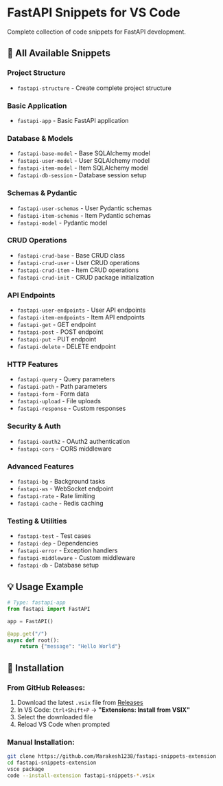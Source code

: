 # FastAPI Snippets for VS Code

Complete collection of code snippets for FastAPI development.

## 🚀 All Available Snippets

### Project Structure
- `fastapi-structure` - Create complete project structure

### Basic Application  
- `fastapi-app` - Basic FastAPI application

### Database & Models
- `fastapi-base-model` - Base SQLAlchemy model
- `fastapi-user-model` - User SQLAlchemy model
- `fastapi-item-model` - Item SQLAlchemy model
- `fastapi-db-session` - Database session setup

### Schemas & Pydantic
- `fastapi-user-schemas` - User Pydantic schemas
- `fastapi-item-schemas` - Item Pydantic schemas
- `fastapi-model` - Pydantic model

### CRUD Operations
- `fastapi-crud-base` - Base CRUD class
- `fastapi-crud-user` - User CRUD operations  
- `fastapi-crud-item` - Item CRUD operations
- `fastapi-crud-init` - CRUD package initialization

### API Endpoints
- `fastapi-user-endpoints` - User API endpoints
- `fastapi-item-endpoints` - Item API endpoints
- `fastapi-get` - GET endpoint
- `fastapi-post` - POST endpoint
- `fastapi-put` - PUT endpoint
- `fastapi-delete` - DELETE endpoint

### HTTP Features
- `fastapi-query` - Query parameters
- `fastapi-path` - Path parameters  
- `fastapi-form` - Form data
- `fastapi-upload` - File uploads
- `fastapi-response` - Custom responses

### Security & Auth
- `fastapi-oauth2` - OAuth2 authentication
- `fastapi-cors` - CORS middleware

### Advanced Features
- `fastapi-bg` - Background tasks
- `fastapi-ws` - WebSocket endpoint
- `fastapi-rate` - Rate limiting
- `fastapi-cache` - Redis caching

### Testing & Utilities
- `fastapi-test` - Test cases
- `fastapi-dep` - Dependencies
- `fastapi-error` - Exception handlers
- `fastapi-middleware` - Custom middleware
- `fastapi-db` - Database setup

## 💡 Usage Example

```python
# Type: fastapi-app
from fastapi import FastAPI

app = FastAPI()

@app.get("/")
async def root():
    return {"message": "Hello World"}
```


## 🚀 Installation

### From GitHub Releases:
1. Download the latest `.vsix` file from [Releases](https://github.com/Marakesh1238/fastapi-snippets-extension/releases)
2. In VS Code: `Ctrl+Shift+P` → **"Extensions: Install from VSIX"**
3. Select the downloaded file
4. Reload VS Code when prompted

### Manual Installation:
```bash
git clone https://github.com/Marakesh1238/fastapi-snippets-extension
cd fastapi-snippets-extension
vsce package
code --install-extension fastapi-snippets-*.vsix
```
